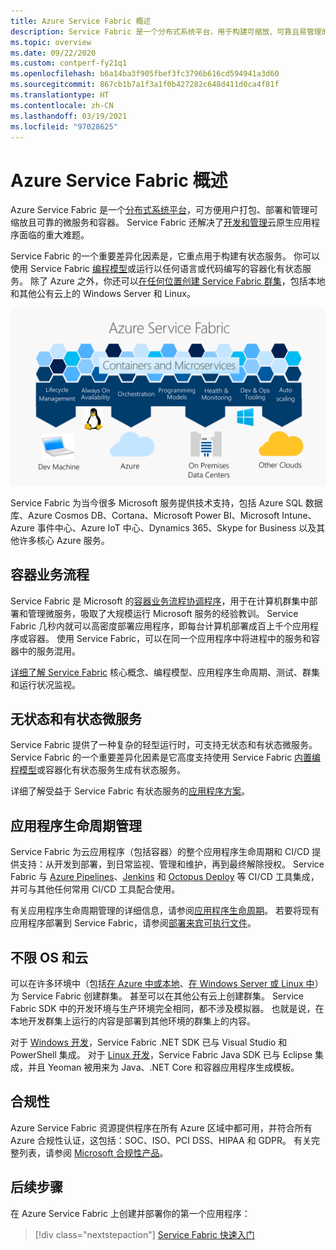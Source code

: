 ```yaml
---
title: Azure Service Fabric 概述
description: Service Fabric 是一个分布式系统平台，用于构建可缩放、可靠且易管理的微服务。
ms.topic: overview
ms.date: 09/22/2020
ms.custom: contperf-fy21q1
ms.openlocfilehash: b6a14ba3f905fbef3fc3796b616cd594941a3d60
ms.sourcegitcommit: 867cb1b7a1f3a1f0b427282c648d411d0ca4f81f
ms.translationtype: HT
ms.contentlocale: zh-CN
ms.lasthandoff: 03/19/2021
ms.locfileid: "97028625"
---
```

# <a name="overview-of-azure-service-fabric"></a>Azure Service Fabric 概述

Azure Service Fabric 是一个[分布式系统平台](#container-orchestration)，可方便用户打包、部署和管理可缩放且可靠的微服务和容器。 Service Fabric 还解决了[开发和管理](#application-lifecycle-management)云原生应用程序面临的重大难题。

Service Fabric 的一个重要差异化因素是，它重点用于构建有状态服务。 你可以使用 Service Fabric [编程模型](#stateless-and-stateful-microservices)或运行以任何语言或代码编写的容器化有状态服务。 除了 Azure 之外，你还可以[在任何位置创建 Service Fabric 群集](#any-os-any-cloud)，包括本地和其他公有云上的 Windows Server 和 Linux。

![Service Fabric 平台提供了生命周期管理、可用性、业务流程、编程模型、运行状况和监视、开发和操作工具，以及在 Azure、本地、其他云和你的开发计算机上进行自动缩放的功能][Image1]

Service Fabric 为当今很多 Microsoft 服务提供技术支持，包括 Azure SQL 数据库、Azure Cosmos DB、Cortana、Microsoft Power BI、Microsoft Intune、Azure 事件中心、Azure IoT 中心、Dynamics 365、Skype for Business 以及其他许多核心 Azure 服务。

## <a name="container-orchestration"></a>容器业务流程

Service Fabric 是 Microsoft 的[容器业务流程协调程序](service-fabric-cluster-resource-manager-introduction.md)，用于在计算机群集中部署和管理微服务，吸取了大规模运行 Microsoft 服务的经验教训。 Service Fabric 几秒内就可以高密度部署应用程序，即每台计算机部署成百上千个应用程序或容器。 使用 Service Fabric，可以在同一个应用程序中将进程中的服务和容器中的服务混用。

[详细了解 Service Fabric](service-fabric-content-roadmap.md) 核心概念、编程模型、应用程序生命周期、测试、群集和运行状况监视。

## <a name="stateless-and-stateful-microservices"></a>无状态和有状态微服务

Service Fabric 提供了一种复杂的轻型运行时，可支持无状态和有状态微服务。 Service Fabric 的一个重要差异化因素是它高度支持使用 Service Fabric [内置编程模型](service-fabric-choose-framework.md)或容器化有状态服务生成有状态服务。

详细了解受益于 Service Fabric 有状态服务的[应用程序方案](service-fabric-application-scenarios.md)。

## <a name="application-lifecycle-management"></a>应用程序生命周期管理

Service Fabric 为云应用程序（包括容器）的整个应用程序生命周期和 CI/CD 提供支持：从开发到部署，到日常监视、管理和维护，再到最终解除授权。 Service Fabric 与 [Azure Pipelines](https://www.visualstudio.com/team-services/)、[Jenkins](https://jenkins.io/index.html) 和 [Octopus Deploy](https://octopus.com/) 等 CI/CD 工具集成，并可与其他任何常用 CI/CD 工具配合使用。

有关应用程序生命周期管理的详细信息，请参阅[应用程序生命周期](service-fabric-application-lifecycle.md)。 若要将现有应用程序部署到 Service Fabric，请参阅[部署来宾可执行文件](service-fabric-deploy-existing-app.md)。

## <a name="any-os-any-cloud"></a>不限 OS 和云

可以在许多环境中（包括[在 Azure 中或本地](service-fabric-deploy-anywhere.md)、[在 Windows Server 或 Linux 中](service-fabric-linux-windows-differences.md)）为 Service Fabric 创建群集。 甚至可以在其他公有云上创建群集。 Service Fabric SDK 中的开发环境与生产环境完全相同，都不涉及模拟器。 也就是说，在本地开发群集上运行的内容是部署到其他环境的群集上的内容。

对于 [Windows 开发](service-fabric-get-started.md)，Service Fabric .NET SDK 已与 Visual Studio 和 PowerShell 集成。 对于 [Linux 开发](service-fabric-get-started-linux.md)，Service Fabric Java SDK 已与 Eclipse 集成，并且 Yeoman 被用来为 Java、.NET Core 和容器应用程序生成模板。

## <a name="compliance"></a>合规性

Azure Service Fabric 资源提供程序在所有 Azure 区域中都可用，并符合所有 Azure 合规性认证，这包括：SOC、ISO、PCI DSS、HIPAA 和 GDPR。 有关完整列表，请参阅 [Microsoft 合规性产品](https://www.microsoft.com/trustcenter/compliance/complianceofferings)。

## <a name="next-steps"></a>后续步骤

在 Azure Service Fabric 上创建并部署你的第一个应用程序：

> [!div class="nextstepaction"]
> [Service Fabric 快速入门][sf-quickstart]

[Image1]: media/service-fabric-overview/Service-Fabric-Overview.png
[sf-quickstart]: ./service-fabric-quickstart-dotnet.md
